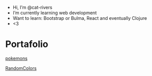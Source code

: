 - Hi, I’m @cat-rivers
- I’m currently learning web development
- Want to learn: Bootstrap or Bulma, React and
  eventually Clojure
- <3

# Portafolio

[pokemons](./portafolio/pokemon/index.html)

[RandomColors](./portafolio/random-color/index.html)
